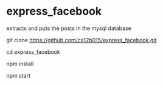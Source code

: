 # express_facebook
extracts and puts the posts  in the mysql database

git clone https://github.com/cs12b015/express_facebook.git

cd express_facebook

npm install

npm start

